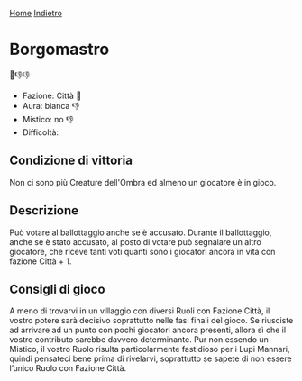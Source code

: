 [Home](/wherewolf-rules)
[Indietro](..)

# Borgomastro

<span class='emoji'>🏰👎👎</span>

- Fazione: Città <span class='emoji'>🏰</span>
- Aura: bianca <span class='emoji'>👎</span>
- Mistico: no <span class='emoji'>👎</span>
- Difficoltà: 

## Condizione di vittoria

Non ci sono più Creature dell'Ombra ed almeno un giocatore è in gioco.

## Descrizione

Può votare al ballottaggio anche se è accusato. Durante il ballottaggio, anche se è stato accusato, al posto di votare può segnalare un altro giocatore, che riceve tanti voti quanti sono i giocatori ancora in vita con fazione Città + 1.

## Consigli di gioco

A meno di trovarvi in un villaggio con diversi Ruoli con Fazione Città, il vostro potere sarà decisivo soprattutto nelle fasi finali del gioco. Se riusciste ad arrivare ad un punto con pochi giocatori ancora presenti, allora sì che il vostro contributo sarebbe davvero determinante. Pur non essendo un Mistico, il vostro Ruolo risulta particolarmente fastidioso per i Lupi Mannari, quindi pensateci bene prima di rivelarvi, soprattutto se sapete di non essere l’unico Ruolo con Fazione Città.
